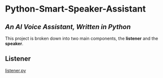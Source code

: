 # Python-Smart-Speaker-Assistant

## _An AI Voice Assistant, Written in Python_

[This is how to add a comment]: # 

This project is broken down into two main components, the **listener** and the **speaker**.

## Listener 
[listener.py](listener.py)